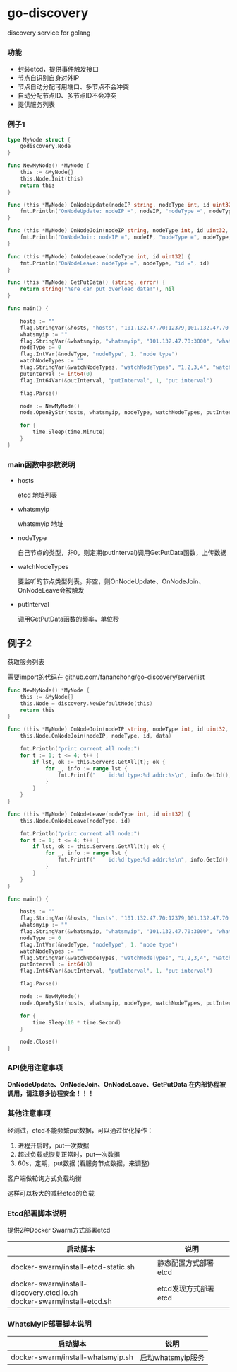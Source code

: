 # go-discovery
discovery service for golang

### 功能

  - 封装etcd，提供事件触发接口
  - 节点自识别自身对外IP
  - 节点自动分配可用端口、多节点不会冲突
  - 自动分配节点ID、多节点ID不会冲突
  - 提供服务列表


### 例子1

```go
type MyNode struct {
	godiscovery.Node
}

func NewMyNode() *MyNode {
	this := &MyNode{}
	this.Node.Init(this)
	return this
}

func (this *MyNode) OnNodeUpdate(nodeIP string, nodeType int, id uint32, data []byte) {
	fmt.Println("OnNodeUpdate: nodeIP =", nodeIP, "nodeType =", nodeType, "id =", id, "data =", string(data))
}

func (this *MyNode) OnNodeJoin(nodeIP string, nodeType int, id uint32, data []byte) {
	fmt.Println("OnNodeJoin: nodeIP =", nodeIP, "nodeType =", nodeType, "id =", id, "data =", string(data))
}

func (this *MyNode) OnNodeLeave(nodeType int, id uint32) {
	fmt.Println("OnNodeLeave: nodeType =", nodeType, "id =", id)
}

func (this *MyNode) GetPutData() (string, error) {
	return string("here can put overload data!"), nil
}

func main() {

	hosts := ""
	flag.StringVar(&hosts, "hosts", "101.132.47.70:12379,101.132.47.70:22379,101.132.47.70:32379", "etcd hosts")
	whatsmyip := ""
	flag.StringVar(&whatsmyip, "whatsmyip", "101.132.47.70:3000", "whatsmyip host")
	nodeType := 0
	flag.IntVar(&nodeType, "nodeType", 1, "node type")
	watchNodeTypes := ""
	flag.StringVar(&watchNodeTypes, "watchNodeTypes", "1,2,3,4", "watch node type")
	putInterval := int64(0)
	flag.Int64Var(&putInterval, "putInterval", 1, "put interval")

	flag.Parse()

	node := NewMyNode()
	node.OpenByStr(hosts, whatsmyip, nodeType, watchNodeTypes, putInterval)

	for {
		time.Sleep(time.Minute)
	}
}

```

### main函数中参数说明

  - hosts

    etcd 地址列表

  - whatsmyip

    whatsmyip 地址

  - nodeType

    自己节点的类型，非0，则定期(putInterval)调用GetPutData函数，上传数据

  - watchNodeTypes

    要监听的节点类型列表。非空，则OnNodeUpdate、OnNodeJoin、OnNodeLeave会被触发


  - putInterval

    调用GetPutData函数的频率，单位秒


## 例子2

获取服务列表

需要import的代码在 github.com/fananchong/go-discovery/serverlist

```go
func NewMyNode() *MyNode {
	this := &MyNode{}
	this.Node = discovery.NewDefaultNode(this)
	return this
}

func (this *MyNode) OnNodeJoin(nodeIP string, nodeType int, id uint32, data []byte) {
	this.Node.OnNodeJoin(nodeIP, nodeType, id, data)

	fmt.Println("print current all node:")
	for t := 1; t <= 4; t++ {
		if lst, ok := this.Servers.GetAll(t); ok {
			for _, info := range lst {
				fmt.Printf("    id:%d type:%d addr:%s\n", info.GetId(), info.GetType(), info.GetExternalIp())
			}
		}
	}
}

func (this *MyNode) OnNodeLeave(nodeType int, id uint32) {
	this.Node.OnNodeLeave(nodeType, id)

	fmt.Println("print current all node:")
	for t := 1; t <= 4; t++ {
		if lst, ok := this.Servers.GetAll(t); ok {
			for _, info := range lst {
				fmt.Printf("    id:%d type:%d addr:%s\n", info.GetId(), info.GetType(), info.GetExternalIp())
			}
		}
	}
}

func main() {

	hosts := ""
	flag.StringVar(&hosts, "hosts", "101.132.47.70:12379,101.132.47.70:22379,101.132.47.70:32379", "etcd hosts")
	whatsmyip := ""
	flag.StringVar(&whatsmyip, "whatsmyip", "101.132.47.70:3000", "whatsmyip host")
	nodeType := 0
	flag.IntVar(&nodeType, "nodeType", 1, "node type")
	watchNodeTypes := ""
	flag.StringVar(&watchNodeTypes, "watchNodeTypes", "1,2,3,4", "watch node type")
	putInterval := int64(0)
	flag.Int64Var(&putInterval, "putInterval", 1, "put interval")

	flag.Parse()

	node := NewMyNode()
	node.OpenByStr(hosts, whatsmyip, nodeType, watchNodeTypes, putInterval)

	for {
		time.Sleep(10 * time.Second)
	}

	node.Close()
}
```

### API使用注意事项

**OnNodeUpdate、OnNodeJoin、OnNodeLeave、GetPutData 在内部协程被调用，请注意多协程安全！！！**


### 其他注意事项

经测试，etcd不能频繁put数据，可以通过优化操作：

1. 进程开启时，put一次数据
2. 超过负载或恢复正常时，put一次数据
3. 60s，定期，put数据 (看服务节点数据，来调整)

客户端做轮询方式负载均衡

这样可以极大的减轻etcd的负载


### Etcd部署脚本说明

提供2种Docker Swarm方式部署etcd

启动脚本                                                                  | 说明
-------------------------------------------------------------------------|-----
docker-swarm/install-etcd-static.sh                                       | 静态配置方式部署etcd
docker-swarm/install-discovery.etcd.io.sh<br>docker-swarm/install-etcd.sh | etcd发现方式部署etcd


### WhatsMyIP部署脚本说明

启动脚本                                     | 说明
--------------------------------------------|-----
docker-swarm/install-whatsmyip.sh           | 启动whatsmyip服务
